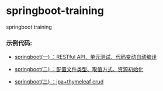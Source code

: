# springboot-training
springboot training


### 示例代码:

* [springboot(一) ：RESTful API、单元测试、代码变动自动编译](https://github.com/zhangrgit/springboot-training/tree/master/chapter1 "chapter1")    
- [springboot(二) ：配置文件类型、取值方式、资源初始化](https://github.com/zhangrgit/springboot-training/tree/master/chapter2 "chapter2")        
 + [springboot(三) ：jpa+thymeleaf crud](https://github.com/zhangrgit/springboot-training/tree/master/chapter3 "chapter3")
